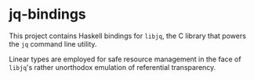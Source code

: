 # jq-bindings

This project contains Haskell bindings for `libjq`, the C library that powers
the `jq` command line utility.

Linear types are employed for safe resource management in the face of `libjq`'s
rather unorthodox emulation of referential transparency.
